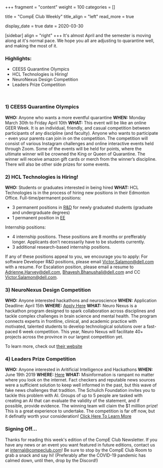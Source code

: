 +++
fragment = "content"
weight = 100
categories = []

title = "CompE Club Weekly"
title_align = "left"
read_more = true

display_date = true
date = 2020-03-30

[sidebar]
  align = "right"
+++
It's almost April and the semester is moving along at it's normal pace.
We hope you all are adjusting to quarantine well, and making the most of it.
<br/>

### Highlights:
* CEESS Quarantine Olympics
* HCL Technologies is Hiring!
* NeuroNexus Design Competition
* Leaders Prize Competition
<br/>


### 1) CEESS Quarantine Olympics

**WHO:** Anyone who wants a more eventful quarantine
**WHEN:**  Monday March 30th to Friday April 10th
**WHAT:**  This event will be like an online GEER Week. It is an individual, friendly, and casual competition between participants of any discipline (and faculty). Anyone who wants to participate - even your parents can join in on the competition. The competition will consist of various Instagram challenges and online interactive events held through Zoom. Some of the events will be held for points, where the ultimate winner will be crowned the King or Queen of Quarantine. The winner will receive amazon gift cards or merch from the winner’s discipline. There will also be other side prizes for some events.
<br/>


### 2)  HCL Technologies is Hiring!
**WHO:** Students or graduates interested in being hired
**WHAT:**  HCL Technologies is in the process of hiring new positions in their Edmonton Office.
Full-time/permanent positions:
* 3 permanent positions in [R&D](/docs/HCL/Software_Developer.docx) for newly graduated students (graduate and undergraduate degrees)
* 1 permanent position in [EE](/docs/HCL/Escalation_Engineer.docx)

Internship positions:
* 4 internship positions. These positions are 8 months or prefferably longer. Applicants don’t necessarily have to be students currently.
* 3 additional research-based internship positions.

If any of these positions appeal to you, we encourage you to apply:
For software Developer R&D positions, please email Victor.Salamon@dell.com with a resume.
For Escalation position, please email a resume to Adrienne.Harvey@dell.com, Bhavesh.Bhanushali@dell.com and CC Victor.Salamon@dell.com.
<br/>


### 3) NeuroNexus Design Competition

**WHO:** Anyone interested hackathons and neuroscience
**WHEN:**  Application Deadline: April 15th
**WHERE:** [Apply Here](https://www.neuro-nexus.ca/innovator-application)
**WHAT:**  Neuro Nexus is a hackathon program designed to spark collaboration across disciplines and tackle
complex challenges in brain science and mental health. The program connects experts in frontline,
clinical, and academic practice with motivated, talented students to develop technological solutions
over a fast-paced 6 week competition. This year, Neuro Nexus will facilitate 40+ projects across the
province in our largest competition yet.

To learn more, check out [their website](https://www.neuro-nexus.ca/)
<br/>


### 4)  Leaders Prize Competition

**WHO:** Anyone interested in Aritificial Intelligence and Hackathons
**WHEN:**  June 19th 2019
**WHERE:** [Here](https://leadersprize.truenorthwaterloo.com/en/)
**WHAT:**  Misinformation is rampant no matter where you look on the internet. Fact checkers and reputable news sources were a sufficient solution to keep well informed in the past, but this wave of fake news challenges that tradition. The Schulich Foundation invites you to tackle this problem with AI. Groups of up to 5 people are tasked with creating an AI that can evaluate the validity of the statement, and if possible, provide evidence. The winning team will claim the $1 milllion prize! This is a great experience to undertake. The competition is far off now, but it definatly worth your consideration!
[Click Here To Learn More](https://leadersprize.truenorthwaterloo.com/en/)
<br/>

### Signing Off...
Thanks for reading this week's edition of the CompE Club Newsletter.  If you have any news or an event you want featured in future editions, contact us at <internal@compeclub.com>!  Be sure to stop by the CompE Club Room to grab a snack and say hi! (Preferably after the COVID-19 pandemic has calmed down, until then, drop by the Discord!)
